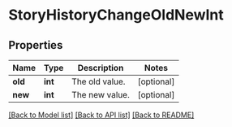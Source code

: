# StoryHistoryChangeOldNewInt

## Properties
Name | Type | Description | Notes
------------ | ------------- | ------------- | -------------
**old** | **int** | The old value. | [optional] 
**new** | **int** | The new value. | [optional] 

[[Back to Model list]](../README.md#documentation-for-models) [[Back to API list]](../README.md#documentation-for-api-endpoints) [[Back to README]](../README.md)

